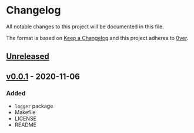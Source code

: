 # Changelog

All notable changes to this project will be documented in this file.

The format is based on [Keep a Changelog](http://keepachangelog.com/en/1.0.0/)
and this project adheres to [0ver](https://0ver.org).

## [Unreleased]

## [v0.0.1] - 2020-11-06

### Added

- `logger` package
- Makefile
- LICENSE
- README

[Unreleased]: https://github.com/mvisonneau/go-helpers/compare/v0.0.1...HEAD
[v0.0.1]: https://github.com/mvisonneau/go-helpers/tree/v0.0.1
